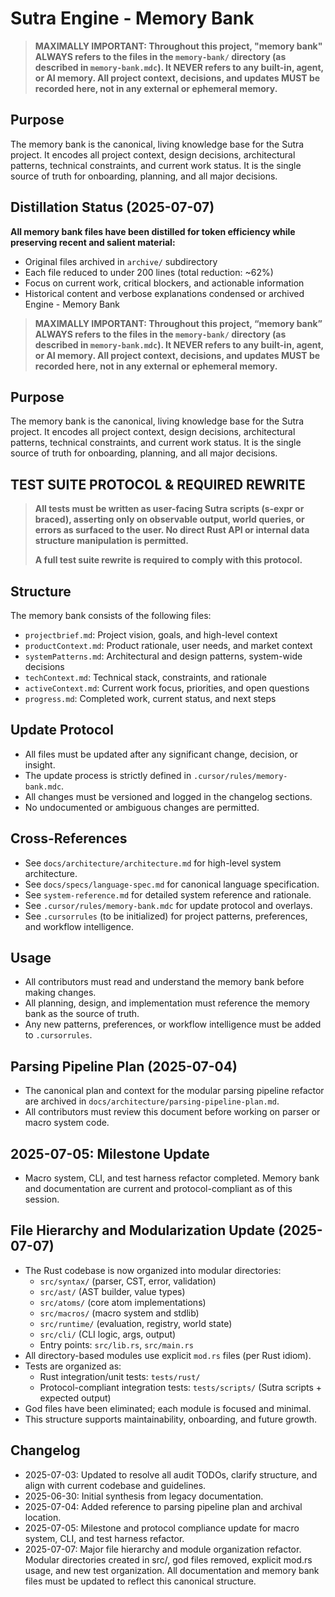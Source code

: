 # Sutra Engine - Memory Bank

> **MAXIMALLY IMPORTANT: Throughout this project, "memory bank" ALWAYS refers to the files in the `memory-bank/` directory (as described in `memory-bank.mdc`). It NEVER refers to any built-in, agent, or AI memory. All project context, decisions, and updates MUST be recorded here, not in any external or ephemeral memory.**

## Purpose

The memory bank is the canonical, living knowledge base for the Sutra project. It encodes all project context, design decisions, architectural patterns, technical constraints, and current work status. It is the single source of truth for onboarding, planning, and all major decisions.

## Distillation Status (2025-07-07)

**All memory bank files have been distilled for token efficiency while preserving recent and salient material:**

- Original files archived in `archive/` subdirectory
- Each file reduced to under 200 lines (total reduction: ~62%)
- Focus on current work, critical blockers, and actionable information
- Historical content and verbose explanations condensed or archived Engine - Memory Bank

> **MAXIMALLY IMPORTANT: Throughout this project, “memory bank” ALWAYS refers to the files in the `memory-bank/` directory (as described in `memory-bank.mdc`). It NEVER refers to any built-in, agent, or AI memory. All project context, decisions, and updates MUST be recorded here, not in any external or ephemeral memory.**

## Purpose

The memory bank is the canonical, living knowledge base for the Sutra project. It encodes all project context, design decisions, architectural patterns, technical constraints, and current work status. It is the single source of truth for onboarding, planning, and all major decisions.

## TEST SUITE PROTOCOL & REQUIRED REWRITE

> **All tests must be written as user-facing Sutra scripts (s-expr or braced), asserting only on observable output, world queries, or errors as surfaced to the user. No direct Rust API or internal data structure manipulation is permitted.**
>
> **A full test suite rewrite is required to comply with this protocol.**

## Structure

The memory bank consists of the following files:

- `projectbrief.md`: Project vision, goals, and high-level context
- `productContext.md`: Product rationale, user needs, and market context
- `systemPatterns.md`: Architectural and design patterns, system-wide decisions
- `techContext.md`: Technical stack, constraints, and rationale
- `activeContext.md`: Current work focus, priorities, and open questions
- `progress.md`: Completed work, current status, and next steps

## Update Protocol

- All files must be updated after any significant change, decision, or insight.
- The update process is strictly defined in `.cursor/rules/memory-bank.mdc`.
- All changes must be versioned and logged in the changelog sections.
- No undocumented or ambiguous changes are permitted.

## Cross-References

- See `docs/architecture/architecture.md` for high-level system architecture.
- See `docs/specs/language-spec.md` for canonical language specification.
- See `system-reference.md` for detailed system reference and rationale.
- See `.cursor/rules/memory-bank.mdc` for update protocol and overlays.
- See `.cursorrules` (to be initialized) for project patterns, preferences, and workflow intelligence.

## Usage

- All contributors must read and understand the memory bank before making changes.
- All planning, design, and implementation must reference the memory bank as the source of truth.
- Any new patterns, preferences, or workflow intelligence must be added to `.cursorrules`.

## Parsing Pipeline Plan (2025-07-04)

- The canonical plan and context for the modular parsing pipeline refactor are archived in `docs/architecture/parsing-pipeline-plan.md`.
- All contributors must review this document before working on parser or macro system code.

## 2025-07-05: Milestone Update

- Macro system, CLI, and test harness refactor completed. Memory bank and documentation are current and protocol-compliant as of this session.

## File Hierarchy and Modularization Update (2025-07-07)

- The Rust codebase is now organized into modular directories:
  - `src/syntax/` (parser, CST, error, validation)
  - `src/ast/` (AST builder, value types)
  - `src/atoms/` (core atom implementations)
  - `src/macros/` (macro system and stdlib)
  - `src/runtime/` (evaluation, registry, world state)
  - `src/cli/` (CLI logic, args, output)
  - Entry points: `src/lib.rs`, `src/main.rs`
- All directory-based modules use explicit `mod.rs` files (per Rust idiom).
- Tests are organized as:
  - Rust integration/unit tests: `tests/rust/`
  - Protocol-compliant integration tests: `tests/scripts/` (Sutra scripts + expected output)
- God files have been eliminated; each module is focused and minimal.
- This structure supports maintainability, onboarding, and future growth.

## Changelog

- 2025-07-03: Updated to resolve all audit TODOs, clarify structure, and align with current codebase and guidelines.
- 2025-06-30: Initial synthesis from legacy documentation.
- 2025-07-04: Added reference to parsing pipeline plan and archival location.
- 2025-07-05: Milestone and protocol compliance update for macro system, CLI, and test harness refactor.
- 2025-07-07: Major file hierarchy and module organization refactor. Modular directories created in src/, god files removed, explicit mod.rs usage, and new test organization. All documentation and memory bank files must be updated to reflect this canonical structure.
